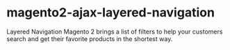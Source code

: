 # magento2-ajax-layered-navigation
Layered Navigation Magento 2 brings a list of filters to help your customers search and get their favorite products in the shortest way.
